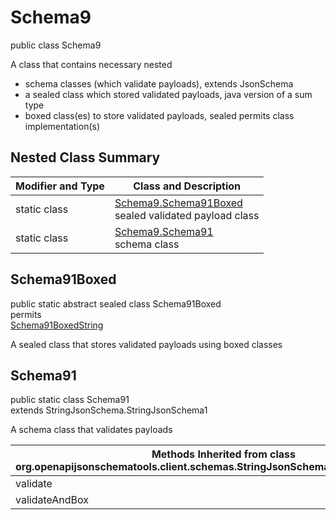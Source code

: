 # Schema9
public class Schema9

A class that contains necessary nested
- schema classes (which validate payloads), extends JsonSchema
- a sealed class which stored validated payloads, java version of a sum type
- boxed class(es) to store validated payloads, sealed permits class implementation(s)

## Nested Class Summary
| Modifier and Type | Class and Description |
| ----------------- | ---------------------- |
| static class | [Schema9.Schema91Boxed](#schema91boxed)<br> sealed validated payload class |
| static class | [Schema9.Schema91](#schema91)<br> schema class |

## Schema91Boxed
public static abstract sealed class Schema91Boxed<br>
permits<br>
[Schema91BoxedString](#schema91boxedstring)

A sealed class that stores validated payloads using boxed classes

## Schema91
public static class Schema91<br>
extends StringJsonSchema.StringJsonSchema1

A schema class that validates payloads

| Methods Inherited from class org.openapijsonschematools.client.schemas.StringJsonSchema.StringJsonSchema1 |
| ------------------------------------------------------------------ |
| validate                                                           |
| validateAndBox                                                     |
